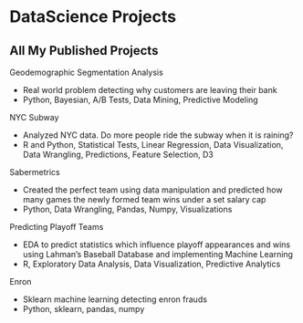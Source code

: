 # DataScience Projects

## All My Published Projects

Geodemographic Segmentation Analysis
- Real world problem detecting why customers are leaving their bank
- Python, Bayesian, A/B Tests, Data Mining, Predictive Modeling

NYC Subway
- Analyzed NYC data. Do more people ride the subway when it is raining? 
- R and Python, Statistical Tests, Linear Regression, Data Visualization, Data Wrangling, Predictions, Feature Selection, D3

Sabermetrics
- Created the perfect team using data manipulation and predicted how many games the newly formed team wins under a set salary cap
- Python, Data Wrangling, Pandas, Numpy, Visualizations

Predicting Playoff Teams
- EDA to predict statistics which influence playoff appearances and wins using Lahman’s Baseball Database and implementing Machine Learning 
- R, Exploratory Data Analysis, Data Visualization, Predictive Analytics

Enron
- Sklearn machine learning detecting enron frauds
- Python, sklearn, pandas, numpy
